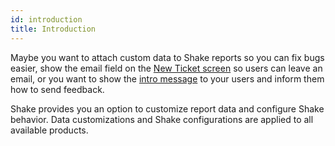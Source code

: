 ```yaml
---
id: introduction
title: Introduction
---
```


Maybe you want to attach custom data to Shake reports so you can fix bugs easier, 
show the email field on the [New Ticket screen](react/screens/new-ticket-screen.md) so users can leave an email,
or you want to show the [intro message](react/configuration-and-data/intro-message.md) to your users and inform them how to send feedback.

Shake provides you an option to customize report data and configure Shake behavior.
Data customizations and Shake configurations are applied to all available products.
